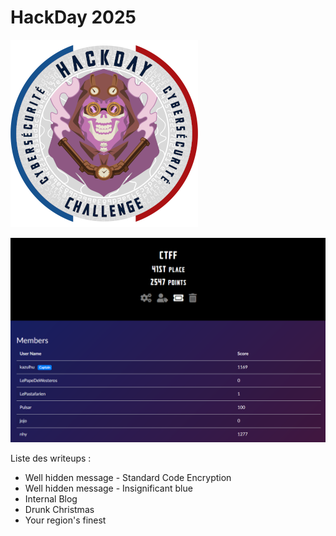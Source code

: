 # HackDay 2025

![logo hackday](hackday-logo-2025.png)

![team](team.png)

Liste des writeups :

- Well hidden message - Standard Code Encryption
- Well hidden message - Insignificant blue
- Internal Blog
- Drunk Christmas
- Your region's finest
